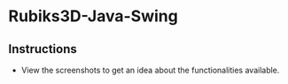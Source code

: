 # Rubiks3D-Java-Swing

## Instructions

- View the screenshots to get an idea about the functionalities available.

